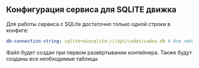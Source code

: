 ## Конфигурация сервиса для SQLITE движка

Для работы сервиса с SQLite достаточно только одной строки в конфиге: 
```yaml
db-connection-string: sqlite+aiosqlite:///opt/cades/cades.db # Или любой другой файл
```

Файл будет создан при первом развёртывании контейнера. Также будут созданы все необходимые таблицы
